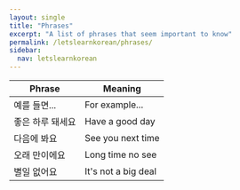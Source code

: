 ```yaml
---
layout: single
title: "Phrases"
excerpt: "A list of phrases that seem important to know"
permalink: /letslearnkorean/phrases/
sidebar:
  nav: letslearnkorean
---
```


Phrase           | Meaning
------           | -------
예를 들면...     | For example...
좋은 하루 돼세요 | Have a good day
다음에 봐요      | See you next time
오래 만이에요    | Long time no see
별일 없어요      | It's not a big deal
